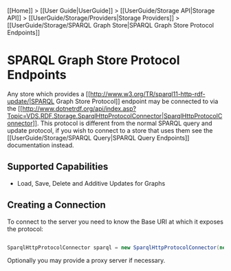 [[Home]] > [[User Guide|UserGuide]] > [[UserGuide/Storage API|Storage API]] > [[UserGuide/Storage/Providers|Storage Providers]] > [[UserGuide/Storage/SPARQL Graph Store|SPARQL Graph Store Protocol Endpoints]]

# SPARQL Graph Store Protocol Endpoints 

Any store which provides a [[http://www.w3.org/TR/sparql11-http-rdf-update/|SPARQL Graph Store Protocol]] endpoint may be connected to via the [[http://www.dotnetrdf.org/api/index.asp?Topic=VDS.RDF.Storage.SparqlHttpProtocolConnector|SparqlHttpProtocolConnector]].  This protocol is different from the normal SPARQL query and update protocol, if you wish to connect to a store that uses them see the [[UserGuide/Storage/SPARQL Query|SPARQL Query Endpoints]] documentation instead.

## Supported Capabilities 

* Load, Save, Delete and Additive Updates for Graphs

## Creating a Connection 

To connect to the server you need to know the Base URI at which it exposes the protocol:

```csharp

SparqlHttpProtocolConnector sparql = new SparqlHttpProtocolConnector(new Uri("http://example.org/sparql"));
```

Optionally you may provide a proxy server if necessary.